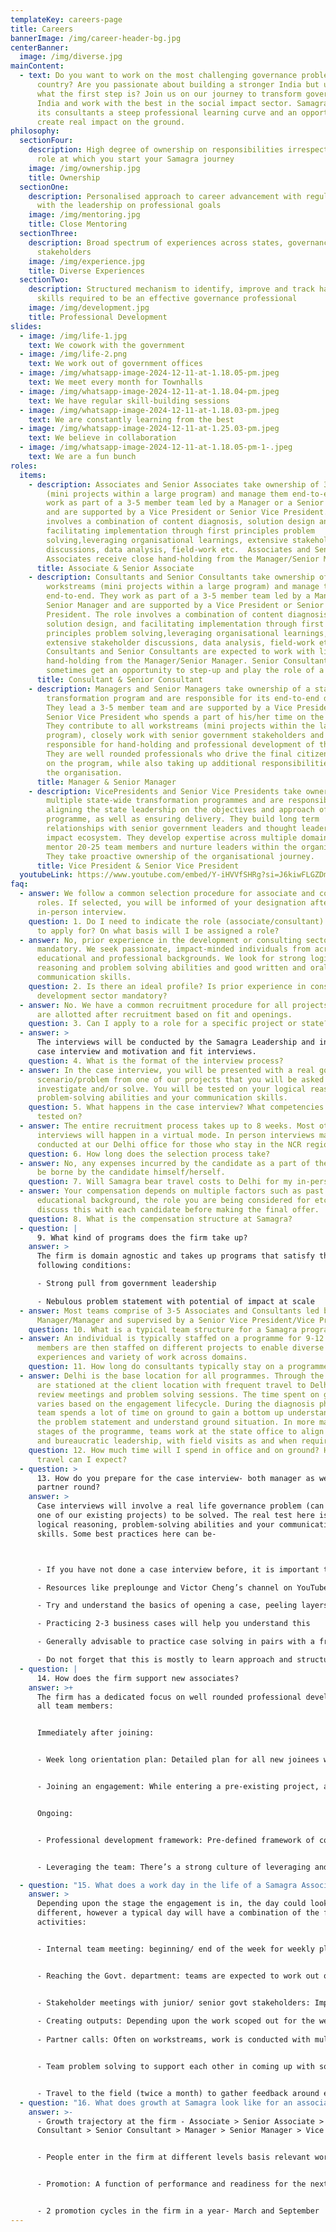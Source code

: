 ```yaml
---
templateKey: careers-page
title: Careers
bannerImage: /img/career-header-bg.jpg
centerBanner:
  image: /img/diverse.jpg
mainContent:
  - text: Do you want to work on the most challenging governance problems facing our
      country? Are you passionate about building a stronger India but unsure
      what the first step is? Join us on our journey to transform governance in
      India and work with the best in the social impact sector. Samagra offers
      its consultants a steep professional learning curve and an opportunity to
      create real impact on the ground.
philosophy:
  sectionFour:
    description: High degree of ownership on responsibilities irrespective of the
      role at which you start your Samagra journey
    image: /img/ownership.jpg
    title: Ownership
  sectionOne:
    description: Personalised approach to career advancement with regular catch ups
      with the leadership on professional goals
    image: /img/mentoring.jpg
    title: Close Mentoring
  sectionThree:
    description: Broad spectrum of experiences across states, governance domains and
      stakeholders
    image: /img/experience.jpg
    title: Diverse Experiences
  sectionTwo:
    description: Structured mechanism to identify, improve and track hard and soft
      skills required to be an effective governance professional
    image: /img/development.jpg
    title: Professional Development
slides:
  - image: /img/life-1.jpg
    text: We cowork with the government
  - image: /img/life-2.png
    text: We work out of government offices
  - image: /img/whatsapp-image-2024-12-11-at-1.18.05-pm.jpeg
    text: We meet every month for Townhalls
  - image: /img/whatsapp-image-2024-12-11-at-1.18.04-pm.jpeg
    text: We have regular skill-building sessions
  - image: /img/whatsapp-image-2024-12-11-at-1.18.03-pm.jpeg
    text: We are constantly learning from the best
  - image: /img/whatsapp-image-2024-12-11-at-1.25.03-pm.jpeg
    text: We believe in collaboration
  - image: /img/whatsapp-image-2024-12-11-at-1.18.05-pm-1-.jpeg
    text: We are a fun bunch
roles:
  items:
    - description: Associates and Senior Associates take ownership of 3-5 workstreams
        (mini projects within a large program) and manage them end-to-end. They
        work as part of a 3-5 member team led by a Manager or a Senior Manager
        and are supported by a Vice President or Senior Vice President. The role
        involves a combination of content diagnosis, solution design and
        facilitating implementation through first principles problem
        solving,leveraging organisational learnings, extensive stakeholder
        discussions, data analysis, field-work etc.  Associates and Senior
        Associates receive close hand-holding from the Manager/Senior Manager.
      title: Associate & Senior Associate
    - description: Consultants and Senior Consultants take ownership of 3-5
        workstreams (mini projects within a large program) and manage them
        end-to-end. They work as part of a 3-5 member team led by a Manager or a
        Senior Manager and are supported by a Vice President or Senior Vice
        President. The role involves a combination of content diagnosis,
        solution design, and facilitating implementation through first
        principles problem solving,leveraging organisational learnings,
        extensive stakeholder discussions, data analysis, field-work etc.
        Consultants and Senior Consultants are expected to work with limited
        hand-holding from the Manager/Senior Manager. Senior Consultants
        sometimes get an opportunity to step-up and play the role of a Manager.
      title: Consultant & Senior Consultant
    - description: Managers and Senior Managers take ownership of a state-wide
        transformation program and are responsible for its end-to-end delivery.
        They lead a 3-5 member team and are supported by a Vice President or
        Senior Vice President who spends a part of his/her time on the program.
        They contribute to all workstreams (mini projects within the large
        program), closely work with senior government stakeholders and are
        responsible for hand-holding and professional development of their team.
        They are well rounded professionals who drive the final citizen impact
        on the program, while also taking up additional responsibilities within
        the organisation.
      title: Manager & Senior Manager
    - description: VicePresidents and Senior Vice Presidents take ownership of
        multiple state-wide transformation programmes and are responsible for
        aligning the state leadership on the objectives and approach of the
        programme, as well as ensuring delivery. They build long term
        relationships with senior government leaders and thought leaders in the
        impact ecosystem. They develop expertise across multiple domains. They
        mentor 20-25 team members and nurture leaders within the organisation.
        They take proactive ownership of the organisational journey.
      title: Vice President & Senior Vice President
  youtubeLink: https://www.youtube.com/embed/Y-iHVVfSHRg?si=J6kiwFLGZDmiNLtk
faq:
  - answer: We follow a common selection procedure for associate and consultant
      roles. If selected, you will be informed of your designation after your
      in-person interview.
    question: 1. Do I need to indicate the role (associate/consultant) that I wish
      to apply for? On what basis will I be assigned a role?
  - answer: No, prior experience in the development or consulting sectors are not
      mandatory. We seek passionate, impact-minded individuals from across
      educational and professional backgrounds. We look for strong logical
      reasoning and problem solving abilities and good written and oral
      communication skills.
    question: 2. Is there an ideal profile? Is prior experience in consulting or the
      development sector mandatory?
  - answer: No. We have a common recruitment procedure for all projects. Projects
      are allotted after recruitment based on fit and openings.
    question: 3. Can I apply to a role for a specific project or state?
  - answer: >
      The interviews will be conducted by the Samagra Leadership and include
      case interview and motivation and fit interviews.
    question: 4. What is the format of the interview process?
  - answer: In the case interview, you will be presented with a real governance
      scenario/problem from one of our projects that you will be asked to
      investigate and/or solve. You will be tested on your logical reasoning and
      problem-solving abilities and your communication skills.
    question: 5. What happens in the case interview? What competencies will I be
      tested on?
  - answer: The entire recruitment process takes up to 8 weeks. Most other
      interviews will happen in a virtual mode. In person interviews may be
      conducted at our Delhi office for those who stay in the NCR region.
    question: 6. How long does the selection process take?
  - answer: No, any expenses incurred by the candidate as a part of the process will
      be borne by the candidate himself/herself.
    question: 7. Will Samagra bear travel costs to Delhi for my in-person interview?
  - answer: Your compensation depends on multiple factors such as past experience,
      educational background, the role you are being considered for etc. We will
      discuss this with each candidate before making the final offer.
    question: 8. What is the compensation structure at Samagra?
  - question: |
      9. What kind of programs does the firm take up? 
    answer: >
      The firm is domain agnostic and takes up programs that satisfy the
      following conditions: 

      - Strong pull from government leadership

      - Nebulous problem statement with potential of impact at scale
  - answer: Most teams comprise of 3-5 Associates and Consultants led by a Senior
      Manager/Manager and supervised by a Senior Vice President/Vice President.
    question: 10. What is a typical team structure for a Samagra programme?
  - answer: An individual is typically staffed on a programme for 9-12 months. Team
      members are then staffed on different projects to enable diverse
      experiences and variety of work across domains.
    question: 11. How long do consultants typically stay on a programme?
  - answer: Delhi is the base location for all programmes. Through the week, teams
      are stationed at the client location with frequent travel to Delhi for
      review meetings and problem solving sessions. The time spent on ground
      varies based on the engagement lifecycle. During the diagnosis phase, the
      team spends a lot of time on ground to gain a bottom up understanding of
      the problem statement and understand ground situation. In more mature
      stages of the programme, teams work at the state office to align political
      and bureaucratic leadership, with field visits as and when required.
    question: 12. How much time will I spend in office and on ground? How much
      travel can I expect?
  - question: >
      13. How do you prepare for the case interview- both manager as well as the
      partner round? 
    answer: >
      Case interviews will involve a real life governance problem (can be from
      one of our existing projects) to be solved. The real test here is of-
      logical reasoning, problem-solving abilities and your communication
      skills. Some best practices here can be- 



      - If you have not done a case interview before, it is important to familiarize yourself with the basic format of case interviews 

      - Resources like preplounge and Victor Cheng’s channel on YouTube provide basic information about approaching case interviews

      - Try and understand the basics of opening a case, peeling layers of analysis and closing a case with the interviewer

      - Practicing 2-3 business cases will help you understand this 

      - Generally advisable to practice case solving in pairs with a friend or colleague

      - Do not forget that this is mostly to learn approach and structure, you will have to apply this to a governance problem 
  - question: |
      14. How does the firm support new associates? 
    answer: >+
      The firm has a dedicated focus on well rounded professional development of
      all team members: 


      Immediately after joining: 


      - Week long orientation plan: Detailed plan for all new joinees which provides an in-depth understanding about Samagra as an organization as well as its various projects. 


      - Joining an engagement: While entering a pre-existing project, associates are given a detailed handover of their work streams lasting anywhere between 1-2 weeks.


      Ongoing:


      - Professional development framework: Pre-defined framework of competencies relevant for becoming better governance consultants. Regular catch ups with managers/ program owners to work upon these competencies with ample opportunities created to do the same. There are Gurukuls, Leadership sessions conducted regularly for upskilling.


      - Leveraging the team: There’s a strong culture of leveraging and relying upon one's team to seek inputs and collectively problem solve for the best strategies. 

  - question: "15. What does a work day in the life of a Samagra Associate look like? "
    answer: >
      Depending upon the stage the engagement is in, the day could look a little
      different, however a typical day will have a combination of the following
      activities: 


      - Internal team meeting: beginning/ end of the week for weekly planning to set the course of work for the week 


      - Reaching the Govt. department: teams are expected to work out of the department to engage with the government stakeholders 


      - Stakeholder meetings with junior/ senior govt stakeholders: Important touch points to seek information from them, align them on solution and strategies, seek feedback on created design etc
       
      - Creating outputs: Depending upon the work scoped out for the week, creating relevant outputs that could range from presentations, excel sheets, infographics etc.
       
      - Partner calls: Often on workstreams, work is conducted with multiple technical partners or experts, calls and discussions with them to better inform strategy also forms a core part of the day 


      - Team problem solving to support each other in coming up with solutions


      - Travel to the field (twice a month) to gather feedback around existing solutions, conduct diagnosis for a new workstream 
  - question: "16. What does growth at Samagra look like for an associate? "
    answer: >-
      - Growth trajectory at the firm - Associate > Senior Associate >
      Consultant > Senior Consultant > Manager > Senior Manager > Vice President


      - People enter in the firm at different levels basis relevant work experience


      - Promotion: A function of performance and readiness for the next designation


      - 2 promotion cycles in the firm in a year- March and September
---
```

